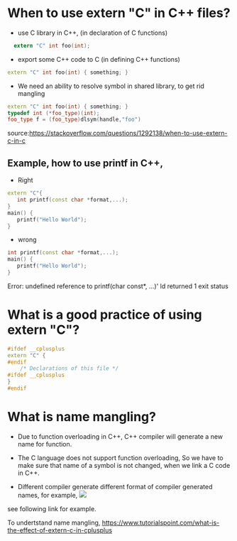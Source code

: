 # When to use extern "C" in C++ files?
- use C library in C++, (in declaration of C functions)
```c
  extern "C" int foo(int);
```
- export some C++ code to C (in defining C++ functions)
```cpp
extern "C" int foo(int) { something; }
```
- We need an ability to resolve symbol in shared library, to get rid mangling
```cpp
extern "C" int foo(int) { something; }
typedef int (*foo_type)(int);
foo_type f = (foo_type)dlsym(handle,"foo")
```
source:https://stackoverflow.com/questions/1292138/when-to-use-extern-c-in-c

## Example, how to use printf in C++,

- Right

```cpp
extern "C"{
   int printf(const char *format,...);
}
main() {
   printf("Hello World");
}
```
- wrong
```cpp
int printf(const char *format,...);
main() {
   printf("Hello World");
}
```
Error: undefined reference to printf(char const*, ...)' ld returned 1 exit status

# What is a good practice of using extern "C"?
```cpp
#ifdef __cplusplus  
extern "C" { 
#endif 
    /* Declarations of this file */
#ifdef __cplusplus 
} 
#endif 
```
# What is name mangling?
- Due to function overloading in C++, C++ compiler will generate a new name for function. 

- The C language does not support function overloading, So we have to make sure that name of a symbol is not changed, when we link a C code in C++.

- Different compiler generate different format of compiler generated names, for example,
![](https://images.slideplayer.com/33/8192611/slides/slide_12.jpg)

see following link for example.

To undertstand name mangling, https://www.tutorialspoint.com/what-is-the-effect-of-extern-c-in-cplusplus

